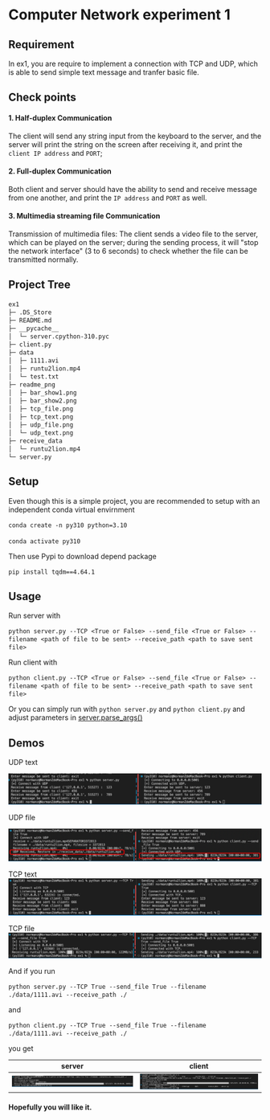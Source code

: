 # Computer Network experiment 1

## Requirement

In ex1, you are require to implement a connection with TCP and UDP, which is able to send simple text message and tranfer basic file.

## Check points

#### 1. Half-duplex Communication

The client will send any string input from the keyboard to the server, and the server will print the string on the screen after receiving it, and print the `client IP address` and `PORT`;

#### 2. Full-duplex Communication

Both client and server should have the ability to send and receive message from one another, and print the `IP address` and `PORT` as well.

#### 3. Multimedia streaming file Communication

Transmission of multimedia files: The client sends a video file to the server, which can be played on the server; during the sending process, it will "stop the network interface" (3 to 6 seconds) to check whether the file can be transmitted normally.

## Project Tree

```
ex1
├─ .DS_Store
├─ README.md
├─ __pycache__
│  └─ server.cpython-310.pyc
├─ client.py
├─ data
│  ├─ 1111.avi
│  ├─ runtu2lion.mp4
│  └─ test.txt
├─ readme_png
│  ├─ bar_show1.png
│  ├─ bar_show2.png
│  ├─ tcp_file.png
│  ├─ tcp_text.png
│  ├─ udp_file.png
│  └─ udp_text.png
├─ receive_data
│  └─ runtu2lion.mp4
└─ server.py
```

## Setup

Even though this is a simple project, you are recommended to setup with an independent conda virtual envirnment

```shell script
conda create -n py310 python=3.10

conda activate py310
```

Then use Pypi to download depend package

```shell script
pip install tqdm==4.64.1
```

## Usage

Run server with

```shell script
python server.py --TCP <True or False> --send_file <True or False> --filename <path of file to be sent> --receive_path <path to save sent file>
```

Run client with

```shell script
python client.py --TCP <True or False> --send_file <True or False> --filename <path of file to be sent> --receive_path <path to save sent file>
```

Or you can simply run with `python server.py` and `python client.py` and adjust parameters in [server.parse_args()](./server.py)

## Demos

UDP text

![](./readme_png/udp_text.png)

UDP file

![](./readme_png/udp_file.png)

TCP text
![](./readme_png/tcp_text.png)

TCP file
![](./readme_png/tcp_file.png)

And if you run

```
python server.py --TCP True --send_file True --filename ./data/1111.avi --receive_path ./
```

and 

```
python client.py --TCP True --send_file True --filename ./data/1111.avi --receive_path ./
```

you get

server         |  client
:-------------------------:|:-------------------------:
![](./readme_png/bar_show1.png)  |  ![](./readme_png/bar_show2.png)

#### Hopefully you will like it.
